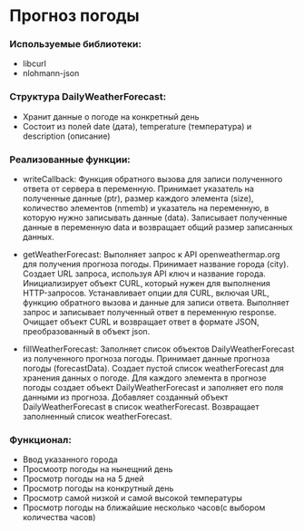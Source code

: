 # Прогноз погоды

### Используемые библиотеки:
- libcurl
- nlohmann-json

### Структура DailyWeatherForecast:

- Хранит данные о погоде на конкретный день
- Состоит из полей date (дата), temperature (температура) и description (описание)

### Реализованные функции:
- writeCallback: 
Функция обратного вызова для записи полученного ответа от сервера в переменную.
Принимает указатель на полученные данные (ptr), размер каждого элемента (size), количество элементов (nmemb) и указатель на переменную, в которую нужно записывать данные (data).
Записывает полученные данные в переменную data и возвращает общий размер записанных данных.

- getWeatherForecast:
Выполняет запрос к API openweathermap.org для получения прогноза погоды.
Принимает название города (city).
Создает URL запроса, используя API ключ и название города.
Инициализирует объект CURL, который нужен для выполнения HTTP-запросов.
Устанавливает опции для CURL, включая URL, функцию обратного вызова и данные для записи ответа.
Выполняет запрос и записывает полученный ответ в переменную response.
Очищает объект CURL и возвращает ответ в формате JSON, преобразованный в объект json.
- fillWeatherForecast:
Заполняет список объектов DailyWeatherForecast из полученного прогноза погоды.
Принимает данные прогноза погоды (forecastData).
Создает пустой список weatherForecast для хранения данных о погоде.
Для каждого элемента в прогнозе погоды создает объект DailyWeatherForecast и заполняет его поля данными из прогноза.
Добавляет созданный объект DailyWeatherForecast в список weatherForecast.
Возвращает заполненный список weatherForecast.

### Функционал:
- Ввод указанного города 
- Просмоотр погоды на нынещний день
- Просмотр погоды на на 5 дней
- Просмотр погоды на конкрутный день
- Просмотр самой низкой и самой высокой температуры
- Просмотр погоды на ближайшие несколько часов(с выбором количества часов)
